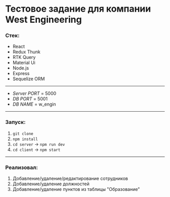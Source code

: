 # Тестовое задание для компании West Engineering

### Стек:
* React
* Redux Thunk
* RTK Query
* Material Ui
* Node.js
* Express
* Sequelize ORM
---
* *Server PORT* = 5000
* *DB PORT* = 5001
* *DB NAME* = w_engin
---
### Запуск:
1. `git clone`
2. `npm install`
3. `cd server` -> `npm run dev`
4. `cd client` -> `npm start`
---
### Реализовал:
1. Добавление/удаление/редактирование сотрудников
2. Добавление/удаление должностей
3. Добавление/удаление пунктов из таблицы "Образование"